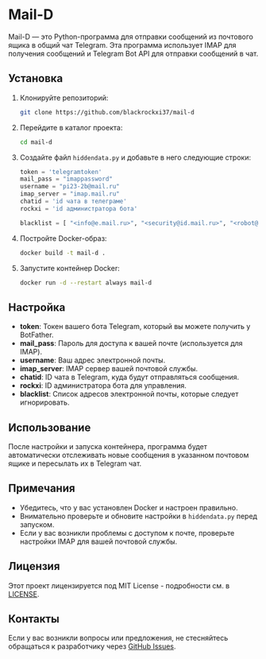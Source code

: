 # Mail-D

Mail-D — это Python-программа для отправки сообщений из почтового ящика в общий чат Telegram. Эта программа использует IMAP для получения сообщений и Telegram Bot API для отправки сообщений в чат.

## Установка

1. Клонируйте репозиторий:

    ```bash
    git clone https://github.com/blackrockxi37/mail-d
    ```

2. Перейдите в каталог проекта:

    ```bash
    cd mail-d
    ```

3. Создайте файл `hiddendata.py` и добавьте в него следующие строки:

    ```python
    token = 'telegramtoken' 
    mail_pass = "imappassword" 
    username = "pi23-2b@mail.ru" 
    imap_server = "imap.mail.ru"
    chatid = 'id чата в телеграме' 
    rockxi = 'id администратора бота'
    
    blacklist = [ "<info@e.mail.ru>", "<security@id.mail.ru>", "<robot@mlrmr.com>" ]
    ```

4. Постройте Docker-образ:

    ```bash
    docker build -t mail-d .
    ```

5. Запустите контейнер Docker:

    ```bash
    docker run -d --restart always mail-d
    ```

## Настройка

- **token**: Токен вашего бота Telegram, который вы можете получить у BotFather.
- **mail_pass**: Пароль для доступа к вашей почте (используется для IMAP).
- **username**: Ваш адрес электронной почты.
- **imap_server**: IMAP сервер вашей почтовой службы.
- **chatid**: ID чата в Telegram, куда будут отправляться сообщения.
- **rockxi**: ID администратора бота для управления.
- **blacklist**: Список адресов электронной почты, которые следует игнорировать.

## Использование

После настройки и запуска контейнера, программа будет автоматически отслеживать новые сообщения в указанном почтовом ящике и пересылать их в Telegram чат. 

## Примечания

- Убедитесь, что у вас установлен Docker и настроен правильно.
- Внимательно проверьте и обновите настройки в `hiddendata.py` перед запуском.
- Если у вас возникли проблемы с доступом к почте, проверьте настройки IMAP для вашей почтовой службы.

## Лицензия

Этот проект лицензируется под MIT License - подробности см. в [LICENSE](LICENSE).

## Контакты

Если у вас возникли вопросы или предложения, не стесняйтесь обращаться к разработчику через [GitHub Issues](https://github.com/blackrockxi37/mail-d/issues).
